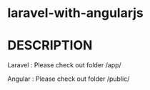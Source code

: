# laravel-with-angularjs

# DESCRIPTION
Laravel : Please check out folder <root>/app/

Angular : Please check out folder <root>/public/
